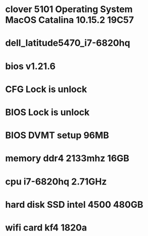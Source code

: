 # clover 5101 Operating System MacOS Catalina 10.15.2 19C57
# dell_latitude5470_i7-6820hq
# bios v1.21.6
# CFG Lock is unlock
# BIOS Lock is unlock
# BIOS DVMT setup 96MB
# memory ddr4 2133mhz 16GB
# cpu i7-6820hq 2.71GHz
# hard disk SSD intel 4500 480GB
# wifi card kf4 1820a
